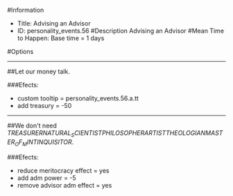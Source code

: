 #Information
 - Title: Advising an Advisor
 - ID: personality_events.56
#Description
Advising an Advisor
#Mean Time to Happen:
Base time = 1 days

#Options

___
##Let our money talk.

###Efects:<ul><li>custom tooltip = personality_events.56.a.tt</li><li>add treasury = -50</li></ul>

___
##We don't need $TREASURER$$NATURAL_SCIENTIST$$PHILOSOPHER$$ARTIST$$THEOLOGIAN$$MASTER_OF_MINT$$INQUISITOR$.

###Efects:<ul><li>reduce meritocracy effect = yes</li><li>add adm power = -5</li><li>remove advisor adm effect = yes</li></ul>
